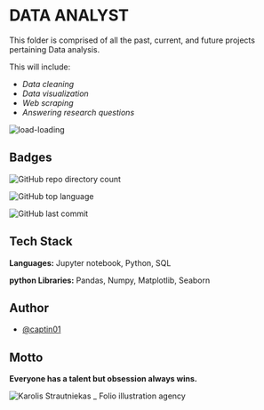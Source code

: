 
# DATA ANALYST

This folder is comprised of all the past, current, and future  projects pertaining  Data analysis. 

This will include:
- *Data cleaning*
- *Data visualization*
- *Web scraping*
- *Answering research questions*




![load-loading](https://github.com/captin01/Projects/assets/114471010/9a6de977-e3a2-45bc-a4ae-0374a8478e57)





## Badges



![GitHub repo directory count](https://img.shields.io/github/directory-file-count/captin01/Projects?color=%23838996&label=Work)

![GitHub top language](https://img.shields.io/github/languages/top/captin01/Projects?color=838996)

![GitHub last commit](https://img.shields.io/github/last-commit/captin01/Projects?color=%23838996&label=Last%20seen)




## Tech Stack

**Languages:** Jupyter notebook, Python, SQL

**python Libraries:** Pandas, Numpy, Matplotlib, Seaborn


## Author

- [@captin01](https://github.com/captin01)


## Motto

**Everyone has a talent but obsession always wins.**


![Karolis Strautniekas _ Folio illustration agency](https://github.com/captin01/Projects/assets/114471010/a7f477fb-b3c4-43bf-a28e-3a7ca01a6af9)

